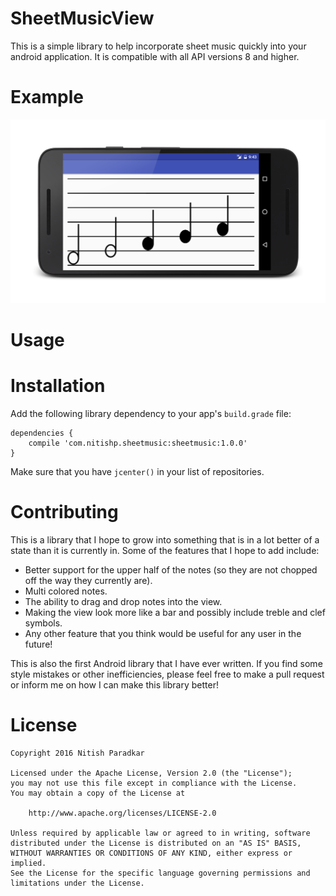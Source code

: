 # SheetMusicView
This is a simple library to help incorporate sheet music quickly into your android application. It is compatible with all API versions 8 and higher.

# Example
![Example of sheetmusicview](/images/noteExample.png)

# Usage

# Installation

Add the following library dependency to your app's ```build.grade``` file:

```
dependencies {
    compile 'com.nitishp.sheetmusic:sheetmusic:1.0.0'
}
```

Make sure that you have ```jcenter()``` in your list of repositories.

# Contributing

This is a library that I hope to grow into something that is in a lot better of a state than it is currently in. Some of the features that I hope to add include:

* Better support for the upper half of the notes (so they are not chopped off the way they currently are).
* Multi colored notes.
* The ability to drag and drop notes into the view.
* Making the view look more like a bar and possibly include treble and clef symbols.
* Any other feature that you think would be useful for any user in the future!

This is also the first Android library that I have ever written. If you find some style mistakes or other inefficiencies, please feel free to make a pull request or inform me on how I can make this library better!

# License

```
Copyright 2016 Nitish Paradkar

Licensed under the Apache License, Version 2.0 (the "License");
you may not use this file except in compliance with the License.
You may obtain a copy of the License at

    http://www.apache.org/licenses/LICENSE-2.0

Unless required by applicable law or agreed to in writing, software
distributed under the License is distributed on an "AS IS" BASIS,
WITHOUT WARRANTIES OR CONDITIONS OF ANY KIND, either express or implied.
See the License for the specific language governing permissions and
limitations under the License.
```